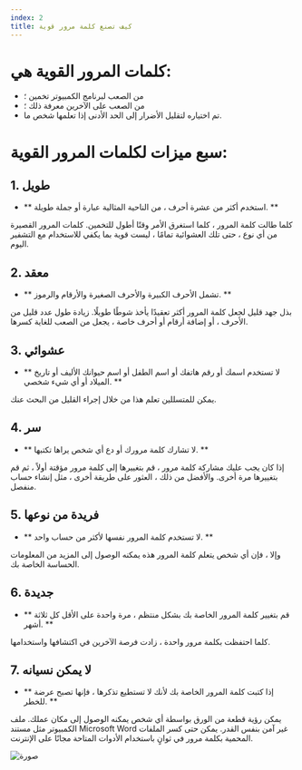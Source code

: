 ```yaml
---
index: 2
title: كيف تصنع كلمة مرور قوية
---
```

# كلمات المرور القوية هي:

*   من الصعب لبرنامج الكمبيوتر تخمين ؛
*   من الصعب على الآخرين معرفة ذلك ؛
*   تم اختياره لتقليل الأضرار إلى الحد الأدنى إذا تعلمها شخص ما.

# سبع ميزات لكلمات المرور القوية:

## 1. طويل

* ** استخدم أكثر من عشرة أحرف ، من الناحية المثالية عبارة أو جملة طويلة. **

كلما طالت كلمة المرور ، كلما استغرق الأمر وقتًا أطول للتخمين. كلمات المرور القصيرة من أي نوع ، حتى تلك العشوائية تمامًا ، ليست قوية بما يكفي للاستخدام مع التشفير اليوم.

## 2. معقد

*   ** تشمل الأحرف الكبيرة والأحرف الصغيرة والأرقام والرموز. **

بذل جهد قليل لجعل كلمة المرور أكثر تعقيدًا يأخذ شوطًا طويلًا. زيادة طول عدد قليل من الأحرف ، أو إضافة أرقام أو أحرف خاصة ، يجعل من الصعب للغاية كسرها.

## 3. عشوائي

*   ** لا تستخدم اسمك أو رقم هاتفك أو اسم الطفل أو اسم حيوانك الأليف أو تاريخ الميلاد أو أي شيء شخصي. **

يمكن للمتسللين تعلم هذا من خلال إجراء القليل من البحث عنك.

## 4. سر

*   ** لا تشارك كلمة مرورك أو دع أي شخص يراها تكتبها. **

إذا كان يجب عليك مشاركة كلمة مرور ، قم بتغييرها إلى كلمة مرور مؤقتة أولاً ، ثم قم بتغييرها مرة أخرى. والأفضل من ذلك ، العثور على طريقة أخرى ، مثل إنشاء حساب منفصل.

## 5. فريدة من نوعها

*   ** لا تستخدم كلمة المرور نفسها لأكثر من حساب واحد. **

وإلا ، فإن أي شخص يتعلم كلمة المرور هذه يمكنه الوصول إلى المزيد من المعلومات الحساسة الخاصة بك.

## 6. جديدة

*   ** قم بتغيير كلمة المرور الخاصة بك بشكل منتظم ، مرة واحدة على الأقل كل ثلاثة أشهر. **

كلما احتفظت بكلمة مرور واحدة ، زادت فرصة الآخرين في اكتشافها واستخدامها.

## 7. لا يمكن نسيانه

*   ** إذا كتبت كلمة المرور الخاصة بك لأنك لا تستطيع تذكرها ، فإنها تصبح عرضة للخطر. **

يمكن رؤية قطعة من الورق بواسطة أي شخص يمكنه الوصول إلى مكان عملك. ملف الكمبيوتر مثل مستند Microsoft Word غير آمن بنفس القدر. يمكن حتى كسر الملفات المحمية بكلمة مرور في ثوانٍ باستخدام الأدوات المتاحة مجانًا على الإنترنت.

![صورة](password2.png)